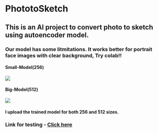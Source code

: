 # PhototoSketch
## This is an AI project to convert photo to sketch using autoencoder model.

### Our model has some litmitations. It works better for portrait face images with clear background, Try colab!!

#### **Small-Model(256)**
[<img src="https://colab.research.google.com/assets/colab-badge.svg" align="center">](https://colab.research.google.com/github/suphyusinhtet/PhototoSketch/blob/main/256sizeModel.ipynb)

#### **Big-Model(512)**
[<img src="https://colab.research.google.com/assets/colab-badge.svg" align="center">](https://colab.research.google.com/github/suphyusinhtet/PhototoSketch/blob/main/512sizeModel.ipynb)

#### I upload the trained model for both 256 and 512 sizes.

### Link for testing - [Click here](https://phototosketch-xj3dfvjkvye49huorlqrr7.streamlit.app/)

